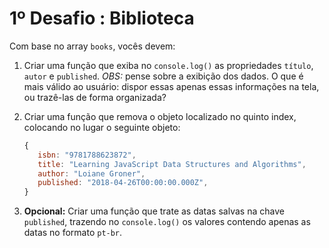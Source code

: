 # 1º Desafio : Biblioteca

Com base no array `books`, vocês devem:

1. Criar uma função que exiba no `console.log()` as propriedades `título`, `autor` e `published`. *OBS:* pense sobre a exibição dos dados. O que é mais válido ao usuário: dispor essas apenas essas informações na tela, ou trazê-las de forma organizada?


2. Criar uma função que remova o objeto localizado no quinto index, colocando no lugar o seguinte objeto:

   ```JavaScript
   { 
      isbn: "9781788623872",
      title: "Learning JavaScript Data Structures and Algorithms",
      author: "Loiane Groner",
      published: "2018-04-26T00:00:00.000Z",
   }
   ```

3. **Opcional:** Criar uma função que trate as datas salvas na chave `published`, trazendo no `console.log()` os valores contendo apenas as datas no formato `pt-br`.

